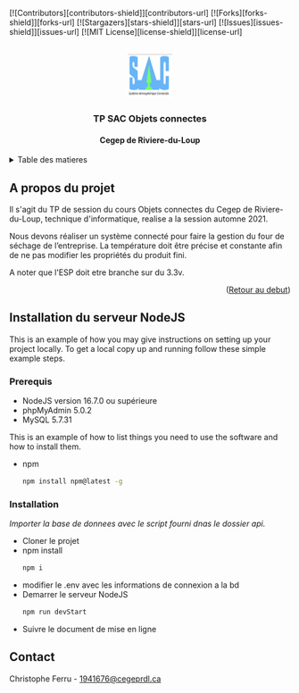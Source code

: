 <div id="top"></div>
<!--
***
*** https://github.com/othneildrew/Best-README-Template
*** Thanks for checking out the Best-README-Template. If you have a suggestion
*** that would make this better, please fork the repo and create a pull request
*** or simply open an issue with the tag "enhancement".
*** Don't forget to give the project a star!
*** Thanks again! Now go create something AMAZING! :D
-->



<!-- PROJECT SHIELDS -->
<!--
*** I'm using markdown "reference style" links for readability.
*** Reference links are enclosed in brackets [ ] instead of parentheses ( ).
*** See the bottom of this document for the declaration of the reference variables
*** for contributors-url, forks-url, etc. This is an optional, concise syntax you may use.
*** https://www.markdownguide.org/basic-syntax/#reference-style-links
-->
[![Contributors][contributors-shield]][contributors-url]
[![Forks][forks-shield]][forks-url]
[![Stargazers][stars-shield]][stars-url]
[![Issues][issues-shield]][issues-url]
[![MIT License][license-shield]][license-url]



<!-- PROJECT LOGO -->
<br />
<div align="center">
  <img src="FourABoisESP/data/assets/images/logoSAC.PNG" alt="Logo" width="80" height="80">

  <h3 align="center">TP SAC Objets connectes</h3>
  <h4 align="center">Cegep de Riviere-du-Loup</h4>
</div>
<!-- TABLE OF CONTENTS -->
<details>
  <summary>Table des matieres</summary>
  <ol>
    <li>
      <a href="#a-propos-du-projet">A propos du projet</a>
    </li>
    <li>
      <a href="#installation-du-serveur-nodejs">Installation du serveur NodeJS</a>
      <ul>
        <li><a href="#prerequis">Prerequis</a></li>
        <li><a href="#installation">Installation</a></li>
      </ul>
    </li>
    <li><a href="#usage">Usage</a></li>
    <li><a href="#roadmap">Roadmap</a></li>
    <li><a href="#contributing">Contributing</a></li>
    <li><a href="#license">License</a></li>
    <li><a href="#contact">Contact</a></li>
    <li><a href="#acknowledgments">Acknowledgments</a></li>
  </ol>
</details>



<!-- ABOUT THE PROJECT -->
## A propos du projet

Il s'agit du TP de session du cours Objets connectes du Cegep de Riviere-du-Loup, technique d'informatique, realise a la session automne 2021.

Nous devons réaliser un système connecté pour faire la gestion du four de séchage de l’entreprise. La température doit être précise et constante afin de ne pas modifier les propriétés du produit fini.

A noter que l'ESP doit etre branche sur du 3.3v.

<p align="right">(<a href="#top">Retour au debut</a>)</p>

<!-- GETTING STARTED -->
## Installation du serveur NodeJS

This is an example of how you may give instructions on setting up your project locally.
To get a local copy up and running follow these simple example steps.

### Prerequis

<ul>
	<li>NodeJS version 16.7.0 ou supérieure</li>
	<li>phpMyAdmin 5.0.2</li>
	<li>MySQL 5.7.31 </li>
</ul>

This is an example of how to list things you need to use the software and how to install them.
* npm
  ```sh
  npm install npm@latest -g
  ```

### Installation

_Importer la base de donnees avec le script fourni dnas le dossier api._

* Cloner le projet
* npm install
  ```sh
  npm i
  ```
* modifier le .env avec les informations de connexion a la bd
* Demarrer le serveur NodeJS
   ```sh
   npm run devStart
   ```
* Suivre le document de mise en ligne

<!-- CONTACT -->
## Contact

Christophe Ferru - 1941676@cegeprdl.ca
